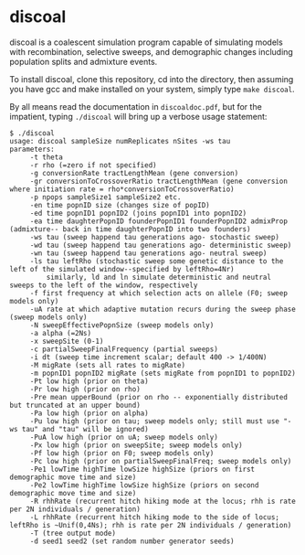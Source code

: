 # discoal
discoal is a coalescent simulation program capable of simulating models with recombination, selective sweeps, and demographic changes including population splits and admixture events.

To install discoal, clone this repository, cd into the directory, then assuming you have gcc and make installed on your system, simply type `make discoal`.

By all means read the documentation in `discoaldoc.pdf`, but for the impatient, typing `./discoal` will bring up a verbose usage statement:
```
$ ./discoal
usage: discoal sampleSize numReplicates nSites -ws tau
parameters:
	 -t theta
	 -r rho (=zero if not specified)
	 -g conversionRate tractLengthMean (gene conversion)
	 -gr conversionToCrossoverRatio tractLengthMean (gene conversion where initiation rate = rho*conversionToCrossoverRatio)
	 -p npops sampleSize1 sampleSize2 etc.
	 -en time popnID size (changes size of popID)
	 -ed time popnID1 popnID2 (joins popnID1 into popnID2)
	 -ea time daughterPopnID founderPopnID1 founderPopnID2 admixProp (admixture-- back in time daughterPopnID into two founders)
	 -ws tau (sweep happend tau generations ago- stochastic sweep)
	 -wd tau (sweep happend tau generations ago- deterministic sweep)
	 -wn tau (sweep happend tau generations ago- neutral sweep)
	 -ls tau leftRho (stochastic sweep some genetic distance to the left of the simulated window--specified by leftRho=4Nr)
		 similarly, ld and ln simulate deterministic and neutral sweeps to the left of the window, respectively
	 -f first frequency at which selection acts on allele (F0; sweep models only)
	 -uA rate at which adaptive mutation recurs during the sweep phase (sweep models only)
	 -N sweepEffectivePopnSize (sweep models only)
	 -a alpha (=2Ns)
	 -x sweepSite (0-1)
	 -c partialSweepFinalFrequency (partial sweeps)
	 -i dt (sweep time increment scalar; default 400 -> 1/400N)
	 -M migRate (sets all rates to migRate)
	 -m popnID1 popnID2 migRate (sets migRate from popnID1 to popnID2)
	 -Pt low high (prior on theta)
	 -Pr low high (prior on rho)
	 -Pre mean upperBound (prior on rho -- exponentially distributed but truncated at an upper bound)
	 -Pa low high (prior on alpha)
	 -Pu low high (prior on tau; sweep models only; still must use "-ws tau" and "tau" will be ignored)
	 -PuA low high (prior on uA; sweep models only)
	 -Px low high (prior on sweepSite; sweep models only)
	 -Pf low high (prior on F0; sweep models only)
	 -Pc low high (prior on partialSweepFinalFreq; sweep models only)
	 -Pe1 lowTime highTime lowSize highSize (priors on first demographic move time and size)
	 -Pe2 lowTime highTime lowSize highSize (priors on second demographic move time and size)
	 -R rhhRate (recurrent hitch hiking mode at the locus; rhh is rate per 2N individuals / generation)
	 -L rhhRate (recurrent hitch hiking mode to the side of locus; leftRho is ~Unif(0,4Ns); rhh is rate per 2N individuals / generation)
	 -T (tree output mode)
	 -d seed1 seed2 (set random number generator seeds)
```

